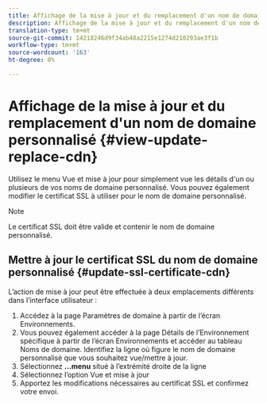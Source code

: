 ```yaml
---
title: Affichage de la mise à jour et du remplacement d'un nom de domaine personnalisé
description: Affichage de la mise à jour et du remplacement d'un nom de domaine personnalisé
translation-type: tm+mt
source-git-commit: 14218246d9f34ab48a2215e1274d210293ae3f1b
workflow-type: tm+mt
source-wordcount: '163'
ht-degree: 0%

---
```



# Affichage de la mise à jour et du remplacement d&#39;un nom de domaine personnalisé {#view-update-replace-cdn}

Utilisez le menu Vue et mise à jour pour simplement vue les détails d&#39;un ou plusieurs de vos noms de domaine personnalisé.
Vous pouvez également modifier le certificat SSL à utiliser pour le nom de domaine personnalisé.

>[!NOTE]
>Le certificat SSL doit être valide et contenir le nom de domaine personnalisé.

## Mettre à jour le certificat SSL du nom de domaine personnalisé {#update-ssl-certificate-cdn}

L’action de mise à jour peut être effectuée à deux emplacements différents dans l’interface utilisateur :

1. Accédez à la page Paramètres de domaine à partir de l’écran Environnements.
1. Vous pouvez également accéder à la page Détails de l’Environnement spécifique à partir de l’écran Environnements et accéder au tableau Noms de domaine.
Identifiez la ligne où figure le nom de domaine personnalisé que vous souhaitez vue/mettre à jour.
1. Sélectionnez **...menu** situé à l’extrémité droite de la ligne
1. Sélectionnez l’option Vue et mise à jour
1. Apportez les modifications nécessaires au certificat SSL et confirmez votre envoi.

